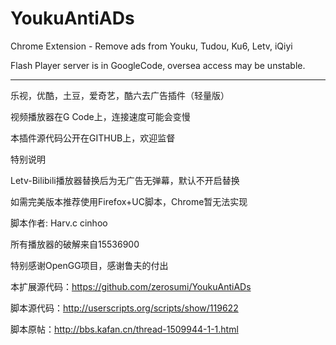 YoukuAntiADs
============

Chrome Extension - Remove ads from Youku, Tudou, Ku6, Letv, iQiyi

Flash Player server is in GoogleCode, oversea access may be unstable.

----------------------
乐视，优酷，土豆，爱奇艺，酷六去广告插件（轻量版）

视频播放器在G Code上，连接速度可能会变慢

本插件源代码公开在GITHUB上，欢迎监督

特别说明

Letv-Bilibili播放器替换后为无广告无弹幕，默认不开启替换

如需完美版本推荐使用Firefox+UC脚本，Chrome暂无法实现

脚本作者: Harv.c cinhoo

所有播放器的破解来自15536900

特别感谢OpenGG项目，感谢鲁夫的付出

本扩展源代码：https://github.com/zerosumi/YoukuAntiADs

脚本源代码：http://userscripts.org/scripts/show/119622

脚本原帖：http://bbs.kafan.cn/thread-1509944-1-1.html